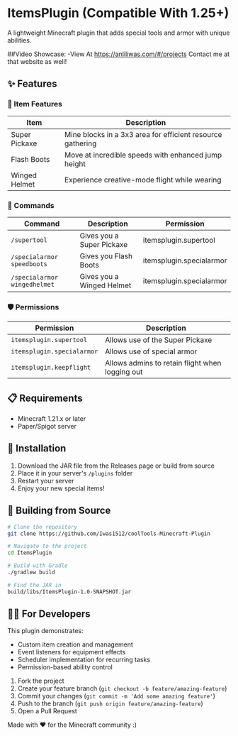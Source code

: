 # ItemsPlugin (Compatible With 1.25+) 

A lightweight Minecraft plugin that adds special tools and armor with unique abilities.

##Video Showcase:
-View At https://anliliwas.com/#/projects
Contact me at that website as well!

## ✨ Features

### 🔮 Item Features

| Item | Description |
|------|-------------|
| Super Pickaxe | Mine blocks in a 3x3 area for efficient resource gathering |
| Flash Boots | Move at incredible speeds with enhanced jump height |
| Winged Helmet | Experience creative-mode flight while wearing |

### 📝 Commands

| Command | Description | Permission |
|---------|-------------|------------|
| `/supertool` | Gives you a Super Pickaxe | itemsplugin.supertool |
| `/specialarmor speedboots` | Gives you Flash Boots | itemsplugin.specialarmor |
| `/specialarmor wingedhelmet` | Gives you a Winged Helmet | itemsplugin.specialarmor |

### 🛡️ Permissions

| Permission | Description |
|------------|-------------|
| `itemsplugin.supertool` | Allows use of the Super Pickaxe |
| `itemsplugin.specialarmor` | Allows use of special armor |
| `itemsplugin.keepflight` | Allows admins to retain flight when logging out |

## 📋 Requirements

- Minecraft 1.21.x or later
- Paper/Spigot server

## 🚀 Installation

1. Download the JAR file from the Releases page or build from source
2. Place it in your server's `/plugins` folder
3. Restart your server
4. Enjoy your new special items!

## 🔧 Building from Source

```bash
# Clone the repository
git clone https://github.com/Iwas1512/coolTools-Minecraft-Plugin

# Navigate to the project
cd ItemsPlugin

# Build with Gradle
./gradlew build

# Find the JAR in
build/libs/ItemsPlugin-1.0-SNAPSHOT.jar
```

## 👩‍💻 For Developers

This plugin demonstrates:
- Custom item creation and management
- Event listeners for equipment effects
- Scheduler implementation for recurring tasks
- Permission-based ability control

1. Fork the project
2. Create your feature branch (`git checkout -b feature/amazing-feature`)
3. Commit your changes (`git commit -m 'Add some amazing feature'`)
4. Push to the branch (`git push origin feature/amazing-feature`)
5. Open a Pull Request

Made with ❤️ for the Minecraft community :)
